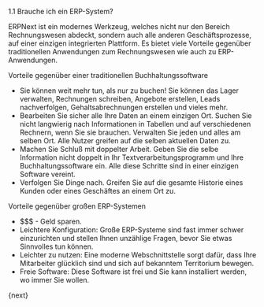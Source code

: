 1.1 Brauche ich ein ERP-System?

ERPNext ist ein modernes Werkzeug, welches nicht nur den Bereich Rechnungswesen abdeckt, sondern auch alle anderen Geschäftsprozesse, auf einer einzigen integrierten Plattform. Es bietet viele Vorteile gegenüber traditionellen Anwendungen zum Rechnungswesen wie auch zu ERP-Anwendungen.

Vorteile gegenüber einer traditionellen Buchhaltungssoftware
- Sie können weit mehr tun, als nur zu buchen! Sie können das Lager verwalten, Rechnungen schreiben, Angebote erstellen, Leads nachverfolgen, Gehaltsabrechnungen erstellen und vieles mehr.
- Bearbeiten Sie sicher alle Ihre Daten an einem einzigen Ort. Suchen Sie nicht langwierig nach Informationen in Tabellen und auf verschiedenen Rechnern, wenn Sie sie brauchen. Verwalten Sie jeden und alles am selben Ort. Alle Nutzer greifen auf die selben aktuellen Daten zu.
- Machen Sie Schluß mit doppelter Arbeit. Geben Sie die selbe Information nicht doppelt in Ihr Textverarbeitungsprogramm und Ihre Buchhaltungssoftware ein. Alle diese Schritte sind in einer einzigen Software vereint.
- Verfolgen Sie Dinge nach. Greifen Sie auf die gesamte Historie eines Kunden oder eines Geschäftes an einem Ort zu.

Vorteile gegenüber großen ERP-Systemen
- $$$ - Geld sparen.
- Leichtere Konfiguration: Große ERP-Systeme sind fast immer schwer einzurichten und stellen Ihnen unzählige Fragen, bevor Sie etwas Sinnvolles tun können.
- Leichter zu nutzen: Eine moderne Webschnittstelle sorgt dafür, dass Ihre Mitarbeiter glücklich sind und sich auf bekanntem Territorium bewegen.
- Freie Software: Diese Software ist frei und Sie kann installiert werden, wo immer Sie wollen.

{next}
